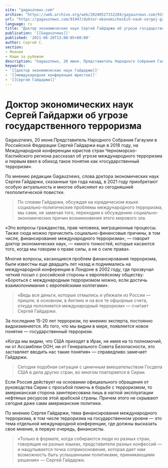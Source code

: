 ```yaml
---
site: "gagauznews.com"
archive: "https://web.archive.org/web/20240527152204/gagauznews.com/91947/doktor-ekonomicheskih-nauk-sergej-gajdarzhi-ob-ugroze-gosudarstvennogo-terrorizma.html"
url: "https://gagauznews.com/91947/doktor-ekonomicheskih-nauk-sergej-gajdarzhi-ob-ugroze-gosudarstvennogo-terrorizma.html"
language: ru
title: "Доктор экономических наук Сергей Гайдаржи об угрозе государственного терроризма"
publication: '[[Gagauznews]]'
published: '2021-06-20T13:00:05+00:00'
author: Сергей С.
section:
- Мнение
- Наши за рубежом
description: "Gagauznews, 20 июня. Представитель Народного Собрания Гагаузии в Российской Федерации Сергей Гайдаржи еще в 2018 году, на Международной конференции юристов стран Черноморско-Каспийского региона рассказал об угрозе международного терроризма и первым ввел в обиход такое понятие как «государственный терроризм». По мнению редакции Gagauznews, слова доктора экономических наук Сергея Гайдаржи, сказанные три года назад, в 2021 году приобретают особую актуальность и многое объясняют из сегодняшней геополитической повестки. По словам Гайдаржи, обсуждая на юридическом языке социально-политические проблемы международного терроризма, мы сами, не замечая того, переходим к обсуждению социально-экономических причин возникновения этого мирового зла. «Это вопросы гражданства, прав человека, миграционные процессы. Также сюда можно […]"
keywords:
- '[[доктор экономических наук Гайдаржи]]'
- '[[международная конференция юристов]]'
- '[[Сергей Гайдаржи]]'
---
```


# Доктор экономических наук Сергей Гайдаржи об угрозе государственного терроризма

Gagauznews, 20 июня.Представитель Народного Собрания Гагаузии в Российской Федерации Сергей Гайдаржи еще в 2018 году, на Международной конференции юристов стран Черноморско-Каспийского региона рассказал об угрозе международного терроризма и первым ввел в обиход такое понятие как «государственный терроризм».

По мнению редакции Gagauznews, слова доктора экономических наук Сергея Гайдаржи, сказанные три года назад, в 2021 году приобретают особую актуальность и многое объясняют из сегодняшней геополитической повестки.

> По словам Гайдаржи, обсуждая на юридическом языке социально-политические проблемы международного терроризма, мы сами, не замечая того, переходим к обсуждению социально-экономических причин возникновения этого мирового зла.

«Это вопросы гражданства, прав человека, миграционные процессы. Также сюда можно причислить социально-финансовые причины, в том числе, финансирование международного терроризма», — говорит доктор экономических наук, — «много тонкостей, которые касаются того, когда мы говорим о праве силы, а не о силе права».

Многие вопросы, касающиеся проблем финансирования терроризма, были известны еще двадцать лет назад и поднимались на международной конференции в Лондоне в 2002 году, где прозвучал четкий посыл с российской стороны к европейскому обществу: «Бороться с международным терроризмом можно, если достичь взаимопонимания с европейскими коллегами».

> «Ведь все деньги, которые отмылись и убежали из России — пришли, в основном, в Англию и на все те офшорные счета, откуда пополняется международный терроризм» — считает Сергей Гайдаржи.

За последние 15-20 лет терроризм, по мнению эксперта, постоянно видоизменяется. Из того, что мы видим в мире, появляется новое понятие — государственный терроризм.

«Когда мы видим, что США приходят в Ирак, не имея на то полномочий, ни от Ассамблеи ООН, ни от Генерального Совета Безопасности, это заставляет вводить нас такие понятия» — справедливо замечает Гайдаржи.

> Сегодня подобная ситуация с циничным вмешательством Госдепа США в дела других стран, во многом повторяется в Сирии.

Если Россия действует на основании официального обращения от руководства Сирии с просьбой помочь в борьбе с терроризмом, то американская сторона заинтересована лишь в наглой эксплуатации нефтяных ресурсов этой арабской страны. Причем этого не скрывают сегодня даже сами американские политики.

По мнению Сергея Гайдаржи, тема финансирования международного терроризма, в том числе терроризма на государственном уровне — это тема отдельной международной конференции, где должны высказать свое мнение, в первую очередь, финансисты.

> «Только в формате, когда собираются люди из разных стран, говорящие на разных языках, представители разных конфессий — и нащупывается точка соприкосновения, которая дает нам возможность быть услышанными политиками, принимающими решения» — Сергей Гайдаржи.